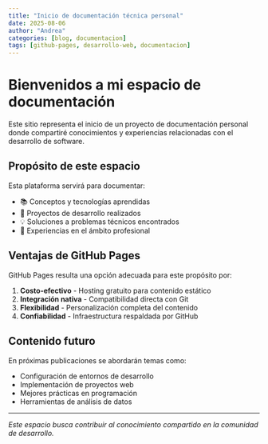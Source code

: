 ```yaml
---
title: "Inicio de documentación técnica personal"
date: 2025-08-06
author: "Andrea"
categories: [blog, documentacion]
tags: [github-pages, desarrollo-web, documentacion]
---
```


# Bienvenidos a mi espacio de documentación

Este sitio representa el inicio de un proyecto de documentación personal donde compartiré conocimientos y experiencias relacionadas con el desarrollo de software.

## Propósito de este espacio

Esta plataforma servirá para documentar:

- 📚 Conceptos y tecnologías aprendidas
- 🚀 Proyectos de desarrollo realizados
- 💡 Soluciones a problemas técnicos encontrados
- 🤝 Experiencias en el ámbito profesional

## Ventajas de GitHub Pages

GitHub Pages resulta una opción adecuada para este propósito por:

1. **Costo-efectivo** - Hosting gratuito para contenido estático
2. **Integración nativa** - Compatibilidad directa con Git
3. **Flexibilidad** - Personalización completa del contenido
4. **Confiabilidad** - Infraestructura respaldada por GitHub

## Contenido futuro

En próximas publicaciones se abordarán temas como:

- Configuración de entornos de desarrollo
- Implementación de proyectos web
- Mejores prácticas en programación
- Herramientas de análisis de datos

---

*Este espacio busca contribuir al conocimiento compartido en la comunidad de desarrollo.*
